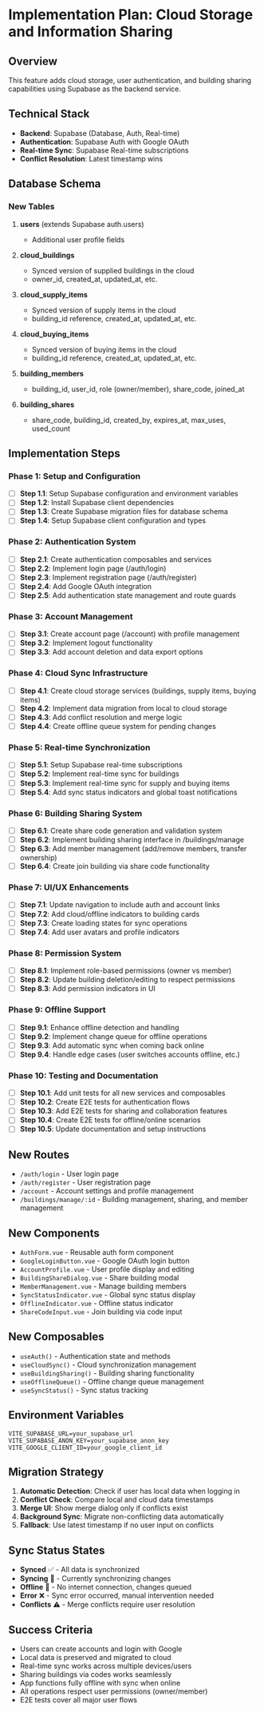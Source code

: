 # Implementation Plan: Cloud Storage and Information Sharing

## Overview
This feature adds cloud storage, user authentication, and building sharing capabilities using Supabase as the backend service.

## Technical Stack
- **Backend**: Supabase (Database, Auth, Real-time)
- **Authentication**: Supabase Auth with Google OAuth
- **Real-time Sync**: Supabase Real-time subscriptions
- **Conflict Resolution**: Latest timestamp wins

## Database Schema

### New Tables
1. **users** (extends Supabase auth.users)
   - Additional user profile fields

2. **cloud_buildings**
   - Synced version of supplied buildings in the cloud
   - owner_id, created_at, updated_at, etc.

3. **cloud_supply_items**
   - Synced version of supply items in the cloud
   - building_id reference, created_at, updated_at, etc.

4. **cloud_buying_items**
   - Synced version of buying items in the cloud
   - building_id reference, created_at, updated_at, etc.

5. **building_members**
   - building_id, user_id, role (owner/member), share_code, joined_at

6. **building_shares**
   - share_code, building_id, created_by, expires_at, max_uses, used_count

## Implementation Steps

### Phase 1: Setup and Configuration
- [ ] **Step 1.1**: Setup Supabase configuration and environment variables
- [ ] **Step 1.2**: Install Supabase client dependencies
- [ ] **Step 1.3**: Create Supabase migration files for database schema
- [ ] **Step 1.4**: Setup Supabase client configuration and types

### Phase 2: Authentication System
- [ ] **Step 2.1**: Create authentication composables and services
- [ ] **Step 2.2**: Implement login page (/auth/login)
- [ ] **Step 2.3**: Implement registration page (/auth/register)
- [ ] **Step 2.4**: Add Google OAuth integration
- [ ] **Step 2.5**: Add authentication state management and route guards

### Phase 3: Account Management
- [ ] **Step 3.1**: Create account page (/account) with profile management
- [ ] **Step 3.2**: Implement logout functionality
- [ ] **Step 3.3**: Add account deletion and data export options

### Phase 4: Cloud Sync Infrastructure
- [ ] **Step 4.1**: Create cloud storage services (buildings, supply items, buying items)
- [ ] **Step 4.2**: Implement data migration from local to cloud storage
- [ ] **Step 4.3**: Add conflict resolution and merge logic
- [ ] **Step 4.4**: Create offline queue system for pending changes

### Phase 5: Real-time Synchronization
- [ ] **Step 5.1**: Setup Supabase real-time subscriptions
- [ ] **Step 5.2**: Implement real-time sync for buildings
- [ ] **Step 5.3**: Implement real-time sync for supply and buying items
- [ ] **Step 5.4**: Add sync status indicators and global toast notifications

### Phase 6: Building Sharing System
- [ ] **Step 6.1**: Create share code generation and validation system
- [ ] **Step 6.2**: Implement building sharing interface in /buildings/manage
- [ ] **Step 6.3**: Add member management (add/remove members, transfer ownership)
- [ ] **Step 6.4**: Create join building via share code functionality

### Phase 7: UI/UX Enhancements
- [ ] **Step 7.1**: Update navigation to include auth and account links
- [ ] **Step 7.2**: Add cloud/offline indicators to building cards
- [ ] **Step 7.3**: Create loading states for sync operations
- [ ] **Step 7.4**: Add user avatars and profile indicators

### Phase 8: Permission System
- [ ] **Step 8.1**: Implement role-based permissions (owner vs member)
- [ ] **Step 8.2**: Update building deletion/editing to respect permissions
- [ ] **Step 8.3**: Add permission indicators in UI

### Phase 9: Offline Support
- [ ] **Step 9.1**: Enhance offline detection and handling
- [ ] **Step 9.2**: Implement change queue for offline operations
- [ ] **Step 9.3**: Add automatic sync when coming back online
- [ ] **Step 9.4**: Handle edge cases (user switches accounts offline, etc.)

### Phase 10: Testing and Documentation
- [ ] **Step 10.1**: Add unit tests for all new services and composables
- [ ] **Step 10.2**: Create E2E tests for authentication flows
- [ ] **Step 10.3**: Add E2E tests for sharing and collaboration features
- [ ] **Step 10.4**: Create E2E tests for offline/online scenarios
- [ ] **Step 10.5**: Update documentation and setup instructions

## New Routes
- `/auth/login` - User login page
- `/auth/register` - User registration page
- `/account` - Account settings and profile management
- `/buildings/manage/:id` - Building management, sharing, and member management

## New Components
- `AuthForm.vue` - Reusable auth form component
- `GoogleLoginButton.vue` - Google OAuth login button
- `AccountProfile.vue` - User profile display and editing
- `BuildingShareDialog.vue` - Share building modal
- `MemberManagement.vue` - Manage building members
- `SyncStatusIndicator.vue` - Global sync status display
- `OfflineIndicator.vue` - Offline status indicator
- `ShareCodeInput.vue` - Join building via code input

## New Composables
- `useAuth()` - Authentication state and methods
- `useCloudSync()` - Cloud synchronization management
- `useBuildingSharing()` - Building sharing functionality
- `useOfflineQueue()` - Offline change queue management
- `useSyncStatus()` - Sync status tracking

## Environment Variables
```env
VITE_SUPABASE_URL=your_supabase_url
VITE_SUPABASE_ANON_KEY=your_supabase_anon_key
VITE_GOOGLE_CLIENT_ID=your_google_client_id
```

## Migration Strategy
1. **Automatic Detection**: Check if user has local data when logging in
2. **Conflict Check**: Compare local and cloud data timestamps
3. **Merge UI**: Show merge dialog only if conflicts exist
4. **Background Sync**: Migrate non-conflicting data automatically
5. **Fallback**: Use latest timestamp if no user input on conflicts

## Sync Status States
- **Synced** ✅ - All data is synchronized
- **Syncing** 🔄 - Currently synchronizing changes
- **Offline** 📵 - No internet connection, changes queued
- **Error** ❌ - Sync error occurred, manual intervention needed
- **Conflicts** ⚠️ - Merge conflicts require user resolution

## Success Criteria
- Users can create accounts and login with Google
- Local data is preserved and migrated to cloud
- Real-time sync works across multiple devices/users
- Sharing buildings via codes works seamlessly
- App functions fully offline with sync when online
- All operations respect user permissions (owner/member)
- E2E tests cover all major user flows